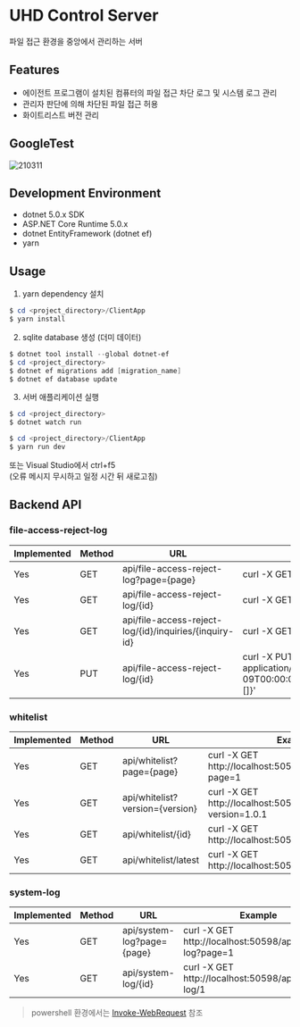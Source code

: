 # UHD Control Server
파일 접근 환경을 중앙에서 관리하는 서버

## Features
- 에이전트 프로그램이 설치된 컴퓨터의 파일 접근 차단 로그 및 시스템 로그 관리
- 관리자 판단에 의해 차단된 파일 접근 허용
- 화이트리스트 버전 관리

## GoogleTest
![210311](https://user-images.githubusercontent.com/31408641/110795376-199a4280-82ba-11eb-9dda-a44d2b11186e.png)

## Development Environment
- dotnet 5.0.x SDK
- ASP.NET Core Runtime 5.0.x
- dotnet EntityFramework (dotnet ef)
- yarn

## Usage
1. yarn dependency 설치
``` powershell
$ cd <project_directory>/ClientApp
$ yarn install
```
2. sqlite database 생성 (더미 데이터)
``` powershell
$ dotnet tool install --global dotnet-ef
$ cd <project_directory>
$ dotnet ef migrations add [migration_name]
$ dotnet ef database update
```
3. 서버 애플리케이션 실행
``` powershell
$ cd <project_directory>
$ dotnet watch run
```
``` powershell
$ cd <project_directory>/ClientApp
$ yarn run dev 
```
또는 Visual Studio에서 ctrl+f5   
(오류 메시지 무시하고 일정 시간 뒤 새로고침)

## Backend API
### file-access-reject-log
|Implemented|Method|URL|Example|
|--|--|--|--|
|Yes|GET|api/file-access-reject-log?page={page}|curl -X GET http://localhost:50598/api/file-access-reject-log?page=1|
|Yes|GET|api/file-access-reject-log/{id}|curl -X GET http://localhost:50598/api/file-access-reject-log/1|
|Yes|GET|api/file-access-reject-log/{id}/inquiries/{inquiry-id}|curl -X GET http://localhost:50598/api/file-access-reject-log/1/inquiries/1|
|Yes|PUT|api/file-access-reject-log/{id}|curl -X PUT http://localhost:50598/api/file-access-reject-log -H "Content-Type: application/json" -d '{"id":1,"agentId":99,"dateTime":"2021-02-09T00:00:00.0000000","programName":"pn","details":"d","isAllowed":true,"inquiries":[]}'|

### whitelist
|Implemented|Method|URL|Example|
|--|--|--|--|
|Yes|GET|api/whitelist?page={page}|curl -X GET http://localhost:50598/api/whitelist?page=1|
|Yes|GET|api/whitelist?version={version}|curl -X GET http://localhost:50598/api/whitelist?version=1.0.1|
|Yes|GET|api/whitelist/{id}|curl -X GET http://localhost:50598/api/whitelist/1|
|Yes|GET|api/whitelist/latest|curl -X GET http://localhost:50598/api/whitelist/latest|

### system-log
|Implemented|Method|URL|Example|
|--|--|--|--|
|Yes|GET|api/system-log?page={page}|curl -X GET http://localhost:50598/api/system-log?page=1|
|Yes|GET|api/system-log/{id}|curl -X GET http://localhost:50598/api/system-log/1|

> powershell 환경에서는 [Invoke-WebRequest](https://docs.microsoft.com/en-us/powershell/module/microsoft.powershell.utility/invoke-webrequest?view=powershell-7.1) 참조

